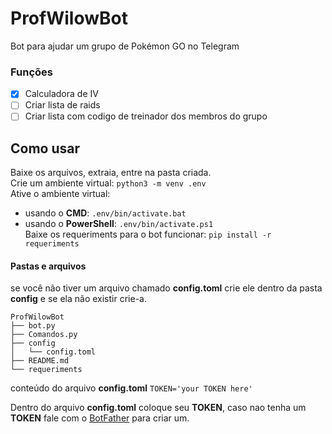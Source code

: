 # ProfWilowBot

Bot para ajudar um grupo de Pokémon GO no Telegram

### Funções
- [x] Calculadora de IV
- [ ] Criar lista de raids
- [ ] Criar lista com codigo de treinador dos membros do grupo

## Como usar

Baixe os arquivos, extraia, entre na pasta criada.  
Crie um ambiente virtual: `python3 -m venv .env`  
Ative o ambiente virtual:  
- usando o **CMD**: `.env/bin/activate.bat`  
- usando o **PowerShell**: `.env/bin/activate.ps1`  
Baixe os requeriments para o bot funcionar: `pip install -r requeriments`

#### Pastas e arquivos

se você não tiver um arquivo chamado **config.toml** crie ele dentro da pasta **config** e se ela não existir crie-a.

```
ProfWilowBot
├── bot.py
├── Comandos.py
├── config
│   └── config.toml
├── README.md
└── requeriments
```

conteúdo do arquivo **config.toml**
`TOKEN='your TOKEN here'`

Dentro do arquivo **config.toml** coloque seu **TOKEN**, caso nao tenha um **TOKEN** fale com o [BotFather](https://t.me/BotFather) para criar um.
